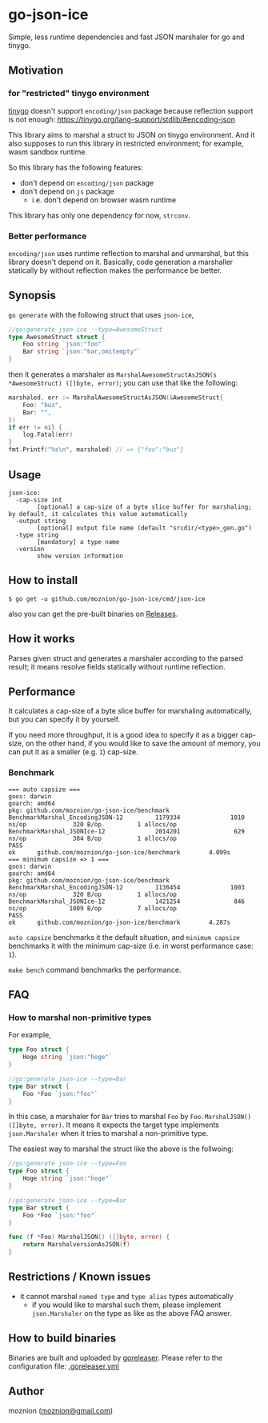 # go-json-ice

Simple, less runtime dependencies and fast JSON marshaler for go and tinygo.

## Motivation

### for "restricted" tinygo environment

[tinygo](https://github.com/tinygo-org/tinygo) doesn't support `encoding/json` package because reflection support is not enough: https://tinygo.org/lang-support/stdlib/#encoding-json

This library aims to marshal a struct to JSON on tinygo environment. And it also supposes to run this library in restricted environment; for example, wasm sandbox runtime.

So this library has the following features:

- don't depend on `encoding/json` package
- don't depend on `js` package
  - i.e. don't depend on browser wasm runtime

This library has only one dependency for now, `strconv`.

### Better performance

`encoding/json` uses runtime reflection to marshal and unmarshal, but this library doesn't depend on it. Basically, code generation a marshaller statically by without reflection makes the performance be better.

## Synopsis

`go generate` with the following struct that uses `json-ice`,

```go
//go:generate json-ice --type=AwesomeStruct
type AwesomeStruct struct {
	Foo string `json:"foo"`
	Bar string `json:"bar,omitempty"`
}
```

then it generates a marshaler as `MarshalAwesomeStructAsJSON(s *AwesomeStruct) ([]byte, error)`; you can use that like the following:

```go
marshaled, err := MarshalAwesomeStructAsJSON(&AwesomeStruct{
	Foo: "buz",
	Bar: "",
})
if err != nil {
    log.Fatal(err)
}
fmt.Printf("%s\n", marshaled) // => {"foo":"buz"}
```

## Usage

```
json-ice:
  -cap-size int
        [optional] a cap-size of a byte slice buffer for marshaling; by default, it calculates this value automatically
  -output string
        [optional] output file name (default "srcdir/<type>_gen.go")
  -type string
        [mandatory] a type name
  -version
        show version information
```

## How to install

```
$ go get -u github.com/moznion/go-json-ice/cmd/json-ice
```

also you can get the pre-built binaries on [Releases](https://github.com/moznion/go-json-ice/releases).

## How it works

Parses given struct and generates a marshaler according to the parsed result; it means resolve fields statically without runtime reflection.

## Performance

It calculates a cap-size of a byte slice buffer for marshaling automatically, but you can specify it by yourself.

If you need more throughput, it is a good idea to specify it as a bigger cap-size, on the other hand, if you would like to save the amount of memory, you can put it as a smaller (e.g. `1`) cap-size.

### Benchmark

```
=== auto capsize ===
goos: darwin
goarch: amd64
pkg: github.com/moznion/go-json-ice/benchmark
BenchmarkMarshal_EncodingJSON-12         1179334              1010 ns/op             320 B/op          1 allocs/op
BenchmarkMarshal_JSONIce-12              2014201               629 ns/op             384 B/op          1 allocs/op
PASS
ok      github.com/moznion/go-json-ice/benchmark        4.099s
=== minimum capsize => 1 ===
goos: darwin
goarch: amd64
pkg: github.com/moznion/go-json-ice/benchmark
BenchmarkMarshal_EncodingJSON-12         1136454              1003 ns/op             320 B/op          1 allocs/op
BenchmarkMarshal_JSONIce-12              1421254               846 ns/op            1009 B/op          7 allocs/op
PASS
ok      github.com/moznion/go-json-ice/benchmark        4.287s
```

`auto capsize` benchmarks it the default situation, and `minimum capsize` benchmarks it with the minimum cap-size (i.e. in worst performance case: `1`).

`make bench` command benchmarks the performance.

## FAQ

### How to marshal non-primitive types

For example,

```go
type Foo struct {
	Hoge string `json:"hoge"`
}

//go:generate json-ice --type=Bar
type Bar struct {
	Foo *Foo `json:"foo"`
}
```

In this case, a marshaler for `Bar` tries to marshal `Foo` by `Foo.MarshalJSON() ([]byte, error)`. It means it expects the target type implements `json.Marshaler` when it tries to marshal a non-primitive type.

The easiest way to marshal the struct like the above is the follwoing:

```go
//go:generate json-ice --type=Foo
type Foo struct {
	Hoge string `json:"hoge"`
}

//go:generate json-ice --type=Bar
type Bar struct {
	Foo *Foo `json:"foo"`
}

func (f *Foo) MarshalJSON() ([]byte, error) {
	return MarshalversionAsJSON(f)
}
```

## Restrictions / Known issues

- it cannot marshal `named type` and `type alias` types automatically
  - if you would like to marshal such them, please implement `json.Marshaler` on the type as like as the above FAQ answer.

## How to build binaries

Binaries are built and uploaded by [goreleaser](https://goreleaser.com/). Please refer to the configuration file: [.goreleaser.yml](./.goreleaser.yml)

## Author

moznion (<moznion@gmail.com>)

